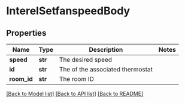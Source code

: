 # InterelSetfanspeedBody

## Properties
Name | Type | Description | Notes
------------ | ------------- | ------------- | -------------
**speed** | **str** | The desired speed | 
**id** | **str** | The of the associated thermostat | 
**room_id** | **str** | The room ID | 

[[Back to Model list]](../README.md#documentation-for-models) [[Back to API list]](../README.md#documentation-for-api-endpoints) [[Back to README]](../README.md)

